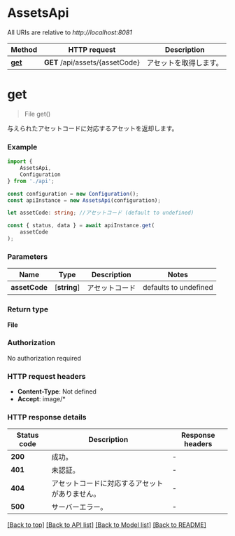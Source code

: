 # AssetsApi

All URIs are relative to *http://localhost:8081*

|Method | HTTP request | Description|
|------------- | ------------- | -------------|
|[**get**](#get) | **GET** /api/assets/{assetCode} | アセットを取得します。|

# **get**
> File get()

与えられたアセットコードに対応するアセットを返却します。

### Example

```typescript
import {
    AssetsApi,
    Configuration
} from './api';

const configuration = new Configuration();
const apiInstance = new AssetsApi(configuration);

let assetCode: string; //アセットコード (default to undefined)

const { status, data } = await apiInstance.get(
    assetCode
);
```

### Parameters

|Name | Type | Description  | Notes|
|------------- | ------------- | ------------- | -------------|
| **assetCode** | [**string**] | アセットコード | defaults to undefined|


### Return type

**File**

### Authorization

No authorization required

### HTTP request headers

 - **Content-Type**: Not defined
 - **Accept**: image/*


### HTTP response details
| Status code | Description | Response headers |
|-------------|-------------|------------------|
|**200** | 成功。 |  -  |
|**401** | 未認証。 |  -  |
|**404** | アセットコードに対応するアセットがありません。 |  -  |
|**500** | サーバーエラー。 |  -  |

[[Back to top]](#) [[Back to API list]](../README.md#documentation-for-api-endpoints) [[Back to Model list]](../README.md#documentation-for-models) [[Back to README]](../README.md)

